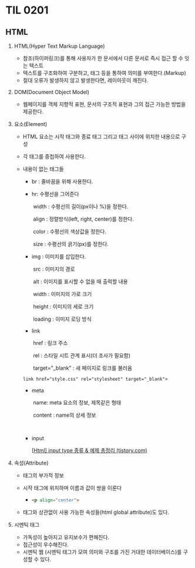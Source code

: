 # TIL 0201

## HTML

1. HTML(Hyper Text Markup Language)
   - 참조(하이퍼링크)를 통해 사용자가 한 문서에서 다른 문서로 즉시 접근 할 수 잇는 텍스트
   - 텍스트를 구조화하여 구분하고, 태그 등을 통하여 의미를 부여한다.(Markup)
   - 절대 오류가 발생하지 않고 발생한다면, 레이아웃이 깨진다.



2. DOM(Document Object Model)

   - 웹페이지를 객체 지향적 표현, 문서의 구조적 표현과  그의 접근 가능한 방법을 제공한다.



3. 요소(Element)

   - HTML 요소는 시작 태그와 종료 태그 그리고 태그 사이에 위치한 내용으로 구성

   - 각 태그를 중첩하여 사용한다.

   - 내용이 없는 태그들

     - br : 줄바꿈을 위해 사용한다.

     

     - hr: 수평선을 그어준다

       ​	width : 수평선의 길이(px이나 %)을 정한다.

       ​	align : 정렬방식(left, right, center)를 정한다.

       ​	color : 수평선의 색상값을 정한다.

       ​	size : 수평선의 굵기(px)를 정한다.

     

     - img : 이미지를 삽입한다.

       ​	src : 이미지의 경로

       ​	alt : 이미지를 표시할 수 없을 때 출력할 내용

       ​	width : 이미지의 가로 크기

       ​	height : 이미지의 세로 크기

       ​	loading : 이미지 로딩 방식

       

     - link

       ​	href : 링크 주소

       ​	rel : 스타일 시트 관계 표시(더 조사가 필요함)

       ​	target="_blank" : 새 페이지로 링크를 불러옴

     ```html
     link href="style.css" rel="stylesheet" target="_blank">
     ```

     

     - meta

       ​	name: meta 요소의 정보, 제목같은 형태

       ​    content : name의 상세 정보

       ​	

     - input

       [[Html\] input type 종류 & 예제 총정리 (tistory.com)](https://coding-factory.tistory.com/24)

       



4. 속성(Attribute)

   - 태그의 부가적 정보

   - 시작 태그에 위치하며 이름과 값이 쌍을 이룬다

     - ```html
       <p align="center">
       ```

   - 태그와 상관없이 사용 가능한 속성들(html global attribute)도 있다.



5. 시멘틱 태그
   - 가독성이 높아지고 유지보수가 편해진다.
   - 접근성이 우수해진다.
   - 시멘틱 웹 (시멘틱 태그가 모여 의미와 구조를 가진 거대한 데이터베이스)를 구성할 수 있다.




​     

